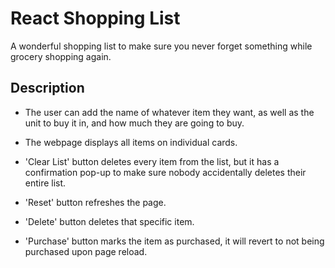 # React Shopping List

A wonderful shopping list to make sure you never forget something while grocery shopping again.

## Description

- The user can add the name of whatever item they want, as well as the unit to buy it in, and how much they are going to buy.

- The webpage displays all items on individual cards.

- 'Clear List' button deletes every item from the list, but it has a confirmation pop-up to make sure nobody accidentally deletes their entire list.

- 'Reset' button refreshes the page.

- 'Delete' button deletes that specific item.

- 'Purchase' button marks the item as purchased, it will revert to not being purchased upon page reload.

